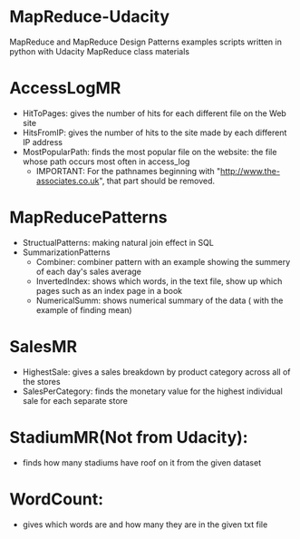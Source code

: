 # MapReduce-Udacity
MapReduce and MapReduce Design Patterns examples scripts written in python with Udacity MapReduce class materials

# AccessLogMR
-	HitToPages: gives the number of hits for each different file on the Web site
-	HitsFromIP: gives the number of hits to the site made by each different IP address
-	MostPopularPath: finds the most popular file on the website: the file whose path occurs most often in access_log 
	- IMPORTANT: For the pathnames beginning with "http://www.the-associates.co.uk", that part should be removed.


# MapReducePatterns
-	StructualPatterns: making natural join effect in SQL 
-	SummarizationPatterns
	-	Combiner: combiner pattern with an example showing the summery of each day's sales average 
	-	InvertedIndex: shows which words, in the text file, show up which pages such as an index page in a book
	-	NumericalSumm: shows numerical summary of the data ( with the example of finding mean)

# SalesMR
-	HighestSale: gives a sales breakdown by product category across all of the stores 
-	SalesPerCategory: finds the monetary value for the highest individual sale for each separate store


# StadiumMR(Not from Udacity):
-	finds how many stadiums have roof on it from the given dataset 

# WordCount:
-	gives which words are and how many they are in the given txt file

